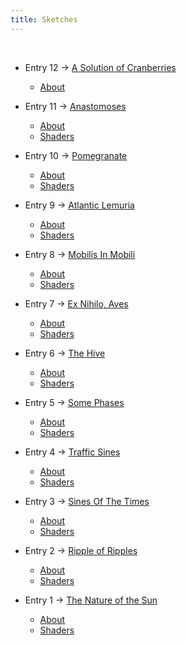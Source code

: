 ```yaml
---
title: Sketches
---
```

&nbsp;

* Entry 12 -> [A Solution of Cranberries](/la_12/index.html)
  * [About](/la_12/about.md)

* Entry 11 -> [Anastomoses](/la_11/bundle/index.html)
  * [About](/la_11/about.md)
  * [Shaders](https://github.com/lunaraquarium/lunaraquarium.github.io/tree/main/la_11/shaders)

* Entry 10 -> [Pomegranate](/la_10/index.html)
  * [About](/la_10/about.md)
  * [Shaders](https://github.com/lunaraquarium/lunaraquarium.github.io/tree/main/la_10/)

* Entry 9 -> [Atlantic Lemuria](/la_9/bundle/index.html)
  * [About](/la_9/about.md)
  * [Shaders](https://github.com/lunaraquarium/lunaraquarium.github.io/tree/main/la_9/shaders)

* Entry 8 -> [Mobilis In Mobili](/la_8/bundle/index.html)
  * [About](/la_8/about.md)
  * [Shaders](https://github.com/lunaraquarium/lunaraquarium.github.io/tree/main/la_8/shaders)

* Entry 7 -> [Ex Nihilo, Aves](/la_7/bundle/index.html)
  * [About](/la_7/about.md)
  * [Shaders](https://github.com/lunaraquarium/lunaraquarium.github.io/tree/main/la_7/shaders)
  
* Entry 6 -> [The Hive](/la_6/bundle/index.html)
  * [About](/la_6/about.md)
  * [Shaders](https://github.com/lunaraquarium/lunaraquarium.github.io/tree/main/la_6/shaders)
  
* Entry 5 -> [Some Phases](/la_5/bundle/index.html)
  * [About](/la_5/about.md)
  * [Shaders](https://github.com/lunaraquarium/lunaraquarium.github.io/tree/main/la_5/shaders)

* Entry 4 -> [Traffic Sines](/la_4/bundle/index.html)
  * [About](/la_4/about.md)
  * [Shaders](https://github.com/lunaraquarium/lunaraquarium.github.io/tree/main/la_4/shaders)
  

* Entry 3 -> [Sines Of The Times](/la_3/bundle/index.html)
  * [About](/la_3/about.md)
  * [Shaders](https://github.com/lunaraquarium/lunaraquarium.github.io/tree/main/la_3/shaders)
  

* Entry 2 -> [Ripple of Ripples](/la_2/bundle/index.html)
  * [About](/la_2/about.md)
  * [Shaders](https://github.com/lunaraquarium/lunaraquarium.github.io/tree/main/la_2/shaders)


* Entry 1 -> [The Nature of the Sun](/la_1/bundle/index.html)
  * [About](/la_1/about.md)
  * [Shaders](https://github.com/lunaraquarium/lunaraquarium.github.io/tree/main/la_1/shaders)
